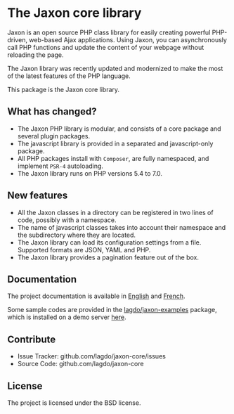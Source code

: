 The Jaxon core library
======================

Jaxon is an open source PHP class library for easily creating powerful PHP-driven, web-based Ajax applications.
Using Jaxon, you can asynchronously call PHP functions and update the content of your webpage without reloading the page.

The Jaxon library was recently updated and modernized to make the most of the latest features of the PHP language.

This package is the Jaxon core library.

What has changed?
-----------------

- The Jaxon PHP library is modular, and consists of a core package and several plugin packages.
- The javascript library is provided in a separated and javascript-only package.
- All PHP packages install with `Composer`, are fully namespaced, and implement `PSR-4` autoloading.
- The Jaxon library runs on PHP versions 5.4 to 7.0.

New features
------------

- All the Jaxon classes in a directory can be registered in two lines of code, possibly with a namespace.
- The name of javascript classes takes into account their namespace and the subdirectory where they are located.
- The Jaxon library can load its configuration settings from a file. Supported formats are JSON, YAML and PHP.
- The Jaxon library provides a pagination feature out of the box.

Documentation
------------

The project documentation is available in [English](http://jaxon.lagdo-software.net/docs/en/) and [French](http://jaxon.lagdo-software.net/docs/fr/).

Some sample codes are provided in the [lagdo/jaxon-examples](https://github.com/lagdo/jaxon-examples) package, which is installed on a demo server [here](http://jaxon.lagdo-software.net/).

Contribute
----------

- Issue Tracker: github.com/lagdo/jaxon-core/issues
- Source Code: github.com/lagdo/jaxon-core

License
-------

The project is licensed under the BSD license.
